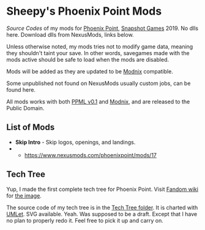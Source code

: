 # Sheepy's Phoenix Point Mods

*Source Codes* of my mods for [Phoenix Point](https://phoenixpoint.info/), [Snapshot Games](http://www.snapshotgames.com/) 2019.
No dlls here.
Download dlls from NexusMods, links below.

Unless otherwise noted, my mods tries not to modify game data,
meaning they shouldn't taint your save.
In other words, savegames made with the mods active should be safe to load when the mods are disabled.

Mods will be added as they are updated to be [Modnix](https://github.com/Sheep-y/Modnix) compatible.

Some unpublished not found on NexusMods usually custom jobs, can be found here.

All mods works with both [PPML v0.1](https://github.com/RealityMachina/PhoenixPointModInjector/#readme) and [Modnix](https://github.com/Sheep-y/Modnix),
and are released to the Public Domain.

## List of Mods

* **Skip Intro** - Skip logos, openings, and landings.
* * https://www.nexusmods.com/phoenixpoint/mods/17

## Tech Tree

Yup, I made the first complete tech tree for Phoenix Point.
Visit [Fandom wiki](https://phoenixpoint.fandom.com/) for [the image](https://phoenixpoint.fandom.com/wiki/File:Sheepy_Tech_Tree.gif).

The source code of my tech tree is in the [Tech Tree folder](https://github.com/Sheep-y/PhoenixPt-Mods/tree/master/TechTree).
It is charted with [UMLet](https://www.umlet.com/). SVG available.
Yeah.
Was supposed to be a draft.
Except that I have no plan to properly redo it.
Feel free to pick it up and carry on.